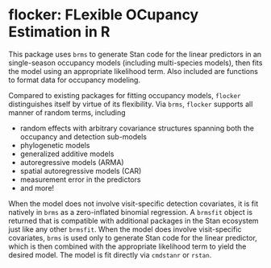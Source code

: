 # flocker: FLexible OCupancy Estimation in R

This package uses `brms` to generate Stan code for the linear predictors in
an single-season occupancy models (including multi-species models), then fits 
the model using an appropriate likelihood term. Also included are functions to 
format data for occupancy modeling.

Compared to existing packages for fitting occupancy models, `flocker`
distinguishes itself by virtue of its flexibility. Via `brms`, `flocker` 
supports all manner of random terms, including 
* random effects with arbitrary covariance structures spanning both the 
occupancy and detection sub-models
* phylogenetic models
* generalized additive models
* autoregressive models (ARMA)
* spatial autoregressive models (CAR)
* measurement error in the predictors
* and more!

When the model does not involve visit-specific detection covariates, it is fit 
natively in `brms` as a zero-inflated binomial regression. A `brmsfit` object is
returned that is compatible with additional packages in the Stan ecosystem just 
like any other `brmsfit`. When the model does involve visit-specific covariates, 
`brms` is used only to generate Stan code for the linear predictor, which is then
combined with the appropriate likelihood term to yield the desired model. The 
model is fit directly via `cmdstanr` or `rstan`.
